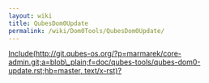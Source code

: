 ```yaml
---
layout: wiki
title: QubesDom0Update
permalink: /wiki/Dom0Tools/QubesDom0Update/
---
```


[Include(http://git.qubes-os.org/?p=marmarek/core-admin.git;a=blob\_plain;f=doc/qubes-tools/qubes-dom0-update.rst;hb=master, text/x-rst)?](/wiki/Dom0Tools/Include(http%3A/git.qubes-os.org?p=marmarek/core-admin.git;a=blob_plain;f=doc/qubes-tools/qubes-dom0-update.rst;hb=master,%20text/x-rst))
